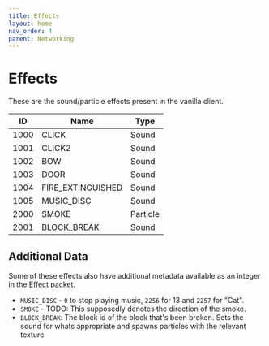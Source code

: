 ```yaml
---
title: Effects
layout: home
nav_order: 4
parent: Networking
---
```


# Effects
These are the sound/particle effects present in the vanilla client.

| ID   | Name              | Type     |
| ---- | ----------------- | -------- |
| 1000 | CLICK             | Sound    |
| 1001 | CLICK2            | Sound    |
| 1002 | BOW               | Sound    |
| 1003 | DOOR              | Sound    |
| 1004 | FIRE_EXTINGUISHED | Sound    |
| 1005 | MUSIC_DISC        | Sound    |
| 2000 | SMOKE             | Particle |
| 2001 | BLOCK_BREAK       | Sound    |

## Additional Data
Some of these effects also have additional metadata available as an integer in the [Effect packet](packets/061-effect).
- `MUSIC_DISC` - `0` to stop playing music, `2256` for 13 and `2257` for "Cat".
- `SMOKE` - TODO: This supposedly denotes the direction of the smoke.
- `BLOCK_BREAK`: The block id of the block that's been broken. Sets the sound for whats appropriate and spawns particles with the relevant texture
